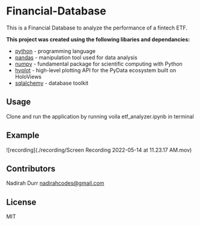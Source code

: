 # Financial-Database

This is a Financial Database to analyze the performance of a fintech ETF. 


**This project was created using the following libaries and dependancies:**

* [python](https://www.python.org/) - programming language
* [pandas](https://pandas.pydata.org/)  - manipulation tool used for data analysis 
* [numpy](https://numpy.org/) - fundamental package for scientific computing with Python
* [hvplot](https://hvplot.holoviz.org/index.html) - high-level plotting API for the PyData ecosystem built on HoloViews
* [sqlalchemy](https://www.sqlalchemy.org/) - database toolkit
## Usage

Clone and run the application by running voila etf_analyzer.ipynb in terminal

## Example
![recording](./recording/Screen Recording 2022-05-14 at 11.23.17 AM.mov)

## Contributors

Nadirah Durr
nadirahcodes@gmail.com

## License
MIT

